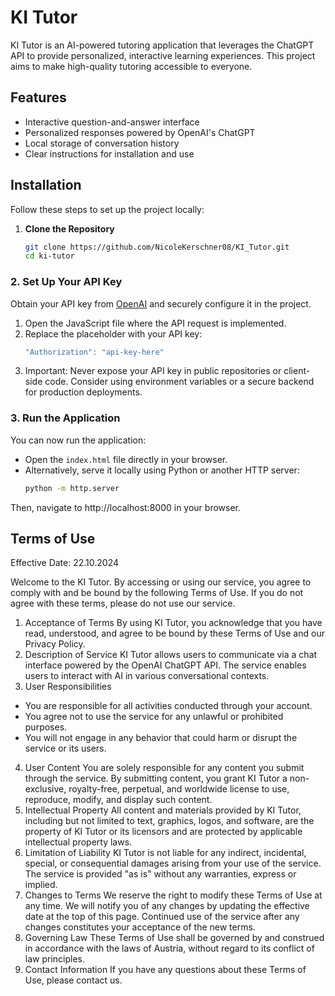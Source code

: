 # KI Tutor
KI Tutor is an AI-powered tutoring application that leverages the ChatGPT API to provide personalized, interactive learning experiences.
This project aims to make high-quality tutoring accessible to everyone.


## Features
- Interactive question-and-answer interface
- Personalized responses powered by OpenAI's ChatGPT
- Local storage of conversation history
- Clear instructions for installation and use



## Installation
Follow these steps to set up the project locally:
1. **Clone the Repository**
   ```bash
   git clone https://github.com/NicoleKerschner08/KI_Tutor.git
   cd ki-tutor

### 2. Set Up Your API Key
Obtain your API key from [OpenAI](https://platform.openai.com/) and securely configure it in the project.
1. Open the JavaScript file where the API request is implemented.
2. Replace the placeholder with your API key:
   ```javascript
   "Authorization": "api-key-here"
3. Important: Never expose your API key in public repositories or client-side code. Consider using environment variables or a secure backend for production deployments.

### 3. Run the Application
You can now run the application:
- Open the `index.html` file directly in your browser.
- Alternatively, serve it locally using Python or another HTTP server:
  ```bash
  python -m http.server
Then, navigate to http://localhost:8000 in your browser.



## Terms of Use
Effective Date: 22.10.2024

Welcome to the KI Tutor. By accessing or using our service, you agree to comply with and be bound by the following Terms of Use. If you do not agree with these terms, please do not use our service.
1. Acceptance of Terms
By using KI Tutor, you acknowledge that you have read, understood, and agree to be bound by these Terms of Use and our Privacy Policy.
2. Description of Service
KI Tutor allows users to communicate via a chat interface powered by the OpenAI ChatGPT API. The service enables users to interact with AI in various conversational contexts.
3. User Responsibilities
- You are responsible for all activities conducted through your account.
- You agree not to use the service for any unlawful or prohibited purposes.
- You will not engage in any behavior that could harm or disrupt the service or its users.
4. User Content
You are solely responsible for any content you submit through the service. By submitting content, you grant KI Tutor a non-exclusive, royalty-free, perpetual, and worldwide license to use, reproduce, modify, and display such content.
5. Intellectual Property
All content and materials provided by KI Tutor, including but not limited to text, graphics, logos, and software, are the property of KI Tutor or its licensors and are protected by applicable intellectual property laws.
6. Limitation of Liability
KI Tutor is not liable for any indirect, incidental, special, or consequential damages arising from your use of the service. The service is provided "as is" without any warranties, express or implied.
7. Changes to Terms
We reserve the right to modify these Terms of Use at any time. We will notify you of any changes by updating the effective date at the top of this page. Continued use of the service after any changes constitutes your acceptance of the new terms.
8. Governing Law
These Terms of Use shall be governed by and construed in accordance with the laws of Austria, without regard to its conflict of law principles.
9. Contact Information
If you have any questions about these Terms of Use, please contact us.

